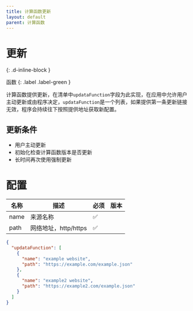 ```yaml
---
title: 计算函数更新
layout: default
parent: 计算函数
---
```


# 更新
{: .d-inline-block }

函数
{: .label .label-green }

计算函数提供更新，在清单中`updataFunction`字段为此实现，在应用中允许用户主动更新或由程序决定，`updataFunction`是一个列表，如果提供第一条更新链接无效，程序会持续往下按照提供地址获取新配置。

## 更新条件

- 用户主动更新
- 初始化检查计算函数版本是否更新
- 长时间再次使用强制更新

# 配置

| 名称   | 描述              | 必须 | 版本 |
|------|-----------------|----|----|
| name | 来源名称            | ✅  |    |
| path | 网络地址，http/https | ✅  |    |

```json
{
  "updataFunction": [
    {
      "name": "example website",
      "path": "https://example.com/example.json"
    },
    {
      "name": "example2 website",
      "path": "https://example2.com/example.json"
    }
  ]
}
```